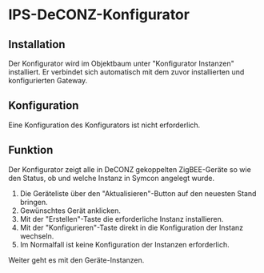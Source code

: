 <!DOCTYPE html>
<html lang="de">
  <head>
    <meta charset="utf-8">
	<meta name="viewport" content="width=device-width">
  </head>

  <body>
	<h1>IPS-DeCONZ-Konfigurator</h1>
	<h2>Installation</h2>
	Der Konfigurator wird im Objektbaum unter "Konfigurator Instanzen" installiert. Er verbindet sich automatisch mit dem zuvor installierten und konfigurierten Gateway.
	<h2>Konfiguration</h2>
	Eine Konfiguration des Konfigurators ist nicht erforderlich.    
	<h2>Funktion</h2>
	Der Konfigurator zeigt alle in DeCONZ gekoppelten ZigBEE-Geräte so wie den Status, ob und welche Instanz in Symcon angelegt wurde.
	<ol>
		<li>Die Geräteliste über den "Aktualisieren"-Button auf den neuesten Stand bringen.</li>
		<li>Gewünschtes Gerät anklicken.</li>
		<li>Mit der "Erstellen"-Taste die erforderliche Instanz installieren.</li>
		<li>Mit der "Konfigurieren"-Taste direkt in die Konfiguration der Instanz wechseln.</li>
		<li>Im Normalfall ist keine Konfiguration der Instanzen erforderlich.</li>
	</ol>
	Weiter geht es mit den Geräte-Instanzen.
  </body>
</html>

